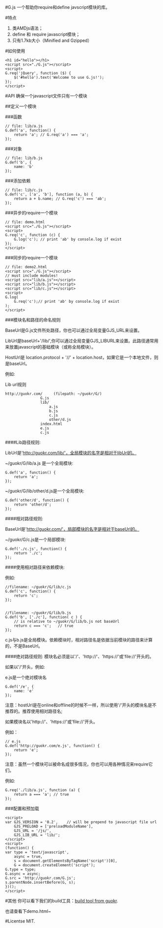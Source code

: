 #G.js
一个帮助你require和define javscript模块的库。

#特点

1. 类AMDjs语法；
2. define 和 require javascript模块；
3. 只有1.7kb大小（Minified and Gzipped）

#如何使用

    <h1 id="hello"></h1>
    <script src="./G.js"></script>
    <script>
    G.req('jQuery', function ($) {
        $('#hello').text('Welcome to use G.js!');
    });
    </script>

#API
确保一个javascript文件只有一个模块

##定义一个模块

###函数

    // file: lib/a.js
    G.def('a', function() {
        return 'a'; // G.req('a') === 'a';
    });

###对象

    // file: lib/b.js
    G.def('b', {
        name: 'b'
    });

###添加依赖

    // file: lib/c.js
    G.def('c', ['a', 'b'], function (a, b) {
        return a + b.name; // G.req('c') === 'ab';
    });

###异步的require一个模块

    // file: demo.html
    <script src="./G.js"></script>
    <script>
    G.req('c', function (c) {
        G.log('c'); // print 'ab' by console.log if exist
    });
    </script>

###同步的require一个模块

    // file: demo2.html
    <script src="./G.js"></script>
    // must include modules!
    <script src="lib/a.js"></script>
    <script src="lib/b.js"></script>
    <script src="lib/c.js"></script>
    <script>
    G.log(
        G.req('c');// print 'ab' by console.log if exist
    );
    </script>

###模块名和路径的命名规则

BaseUrl是G.js文件所处路径，你也可以通过全局变量GJS_URL来设置。

LibUrl是baseUrl+'/lib/',你可以通过全局变量GJS_LIBURL来设置。此路径通常用来放置javascript的基础模块（或称全局模块）。

HostUrl是 location.protocol + '//' + location.host，如果它是一个本地文件，则是baseUrl。

例如:

Lib url规则

    http://guokr.com/     (filepath: ~/guokr/G/)
                    G.js
                    lib/
                        a.js
                        b.js
                        c.js
                        other/d.js
                    index.html
                    e.js
                    c.js

####Lib路径规则:

LibUrl是'http://guokr.com/lib/'，全局模块的名字是相对于libUrl的。

~/guokr/G/lib/a.js 是一个全局模块:
    
    G.def('a', function() {
        return 'a';
    });

~/guokr/G/lib/other/d.js是一个全局模块:

    G.def('other/d', function() {
        return 'other/d';
    });

####相对路径规则:

BaseUrl是'http://guokr.com/'，局部模块的名字是相对于baseUrl的。

~/guokr/G/c.js是一个局部模块:
    
    G.def('./c.js', function() {
        return './c';
    });

####使用相对路径来依赖模块:

例如:

    //filename: ~/guokr/G/lib/c.js
    G.def('c', function() {
        return 'c';
    });


    //filename: ~/guokr/G/lib/b.js
    G.def('b', ['./c'], function( c ) {
        // is relative to ~/guokr/G/lib/b.js not baseUrl
        return c === 'c';   // true
    });

c.js与b.js是全局模块。依赖模块时，相对路径名是依据当前模块的路径来计算的，不是BaseUrl。

####绝对路径规则:
模块名必须是以'/'、'http://'、'https://'或'file://'开头的。

如果以'/'开头，例如:

e.js是一个绝对模块名

    G.def('/e', {
        name: 'e'
    });

注意：hostUrl是在online和offline的时候不一样，所以使用'/'开头的模块名是不推荐的。推荐使用相对路径名;

如果模块名以'http://'、'https://'或'file://'开头。

例如：

    // e.js
    G.def('http://guokr.com/e.js', function() {
        return 'e';
    });

注意：虽然一个模块可以被命名成很多情况，你也可以用各种情况来require它们。

例如:

    G.req('./lib/a.js', function (a) {
        return a === 'a'; // true
    });

###配置和预加载

    <script>
    var GJS_VERSION = '0.2',    // will be prepend to javascript file url
        GJS_PRELOAD = ['preloadModuleName'],
        GJS_URL = '/js/',
        GJS_LIB_URL = 'lib/';
    </script>
    <script>
    (function() {
    var type = 'text/javascript',
        async = true,
        s = document.getElementsByTagName('script')[0],
        G = document.createElement('script');
    G.type = type;
    G.async = async;
    G.src = 'http://guokr.com/G.js';
    s.parentNode.insertBefore(G, s);
    })();
    </script>

#其他
你可以看下我们的build工具：[build tool from guokr](https://github.com/guokr/guokr-build).

也请查看下demo.html~


#Licentse
MIT.


